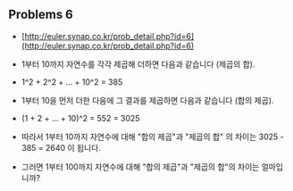 ## Problems 6

* [http://euler.synap.co.kr/prob_detail.php?id=6](http://euler.synap.co.kr/prob_detail.php?id=6)

* 1부터 10까지 자연수를 각각 제곱해 더하면 다음과 같습니다 (제곱의 합).

* 1^2 + 2^2 + ... + 10^2 = 385
* 1부터 10을 먼저 더한 다음에 그 결과를 제곱하면 다음과 같습니다 (합의 제곱).

* (1 + 2 + ... + 10)^2 = 552 = 3025
* 따라서 1부터 10까지 자연수에 대해 "합의 제곱"과 "제곱의 합" 의 차이는 3025 - 385 = 2640 이 됩니다.

* 그러면 1부터 100까지 자연수에 대해 "합의 제곱"과 "제곱의 합"의 차이는 얼마입니까?